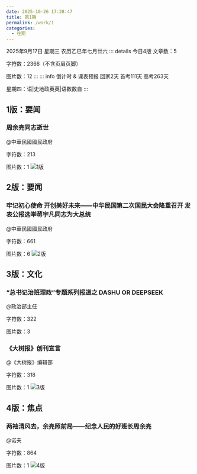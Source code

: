 ```yaml
---
date: 2025-10-26 17:28:47
title: 第1期
permalink: /work/1
categories:
  - 往期
---
```

2025年9月17日 星期三 农历乙巳年七月廿六
::: details 今日4版
文章数：5

字符数：2366（不含页眉页脚）

图片数：12
:::
::: info 倒计时 & 课表预报
回家2天 首考111天 高考263天

星期四：语|史地政英英|语数数自
:::
## 1版：要闻
### 周余亮同志逝世
@中華民國國民政府

字符数：213

图片数：1
![1版](/1/1.png)
## 2版：要闻
### 牢记初心使命 开创美好未来——中华民国第二次国民大会隆重召开 发表公报选举蒋宇凡同志为大总统
@中華民國國民政府

字符数：661

图片数：6
![2版](/1/2.png)
## 3版：文化
### “总书记治班理政”专题系列报道之 DASHU OR DEEPSEEK
@政治部主任

字符数：322

图片数：3
### 《大树报》创刊宣言
@《大树报》编辑部

字符数：318

图片数：1
![3版](/1/3.png)
## 4版：焦点
### 两袖清风去，余亮照前局——纪念人民的好班长周余亮
@诺夫

字符数：864

图片数：1
![4版](/1/4.png)